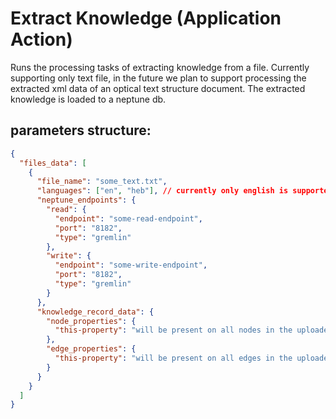 # Extract Knowledge (Application Action)

Runs the processing tasks of extracting knowledge from a file. Currently supporting only text file,
in the future we plan to support processing the extracted xml data of an optical text structure document. 
The extracted knowledge is loaded to a neptune db.

## parameters structure:

```json
{
  "files_data": [
    {
      "file_name": "some_text.txt",
      "languages": ["en", "heb"], // currently only english is supported
      "neptune_endpoints": {
        "read": {
          "endpoint": "some-read-endpoint",
          "port": "8182",
          "type": "gremlin"
        },
        "write": {
          "endpoint": "some-write-endpoint",
          "port": "8182",
          "type": "gremlin"
        }
      },
      "knowledge_record_data": {
        "node_properties": {
          "this-property": "will be present on all nodes in the uploaded subgraph with this value"
        },
        "edge_properties": {
          "this-property": "will be present on all edges in the uploaded subgraph with this value"
        }
      }
    }
  ]
}
```
